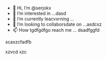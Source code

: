 - 👋 Hi, I’m @serjokx
- 👀 I’m interested in ...dasd
- 🌱 I’m currently leacvxrning ...
- 💞️ I’m looking to collaborsdate on ...asdcxz
- 📫 How tgdfgdfgo reach me ...
dsadfggfd
<!---asxczczc
serjokx/sedfgdfgrjokx is a ✨ special ✨ repositxsxsxasxcxory because ijts `README.md` (this file) appears on your GitHub profile.
You can click the Previfffffffew link to take a look at your changes.
--->scaxzcfadfb
xzvcd
xzc
